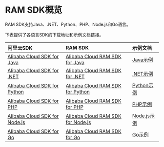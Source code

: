 # RAM SDK概览

RAM SDK支持Java、.NET、Python、PHP、Node.js和Go语言。

下表提供了各语言SDK的下载地址和示例文档链接。

|阿里云SDK|RAM SDK|示例文档|
|:-----|:------|:---|
|[Alibaba Cloud SDK for Java](https://mvnrepository.com/artifact/com.aliyun/aliyun-java-sdk-core)|[Alibaba Cloud RAM SDK for Java](https://mvnrepository.com/artifact/com.aliyun/aliyun-java-sdk-ram)|[Java示例](/intl.zh-CN/SDK参考/SDK参考（RAM）/Java示例.md)|
|[Alibaba Cloud SDK for .NET](https://github.com/aliyun/aliyun-openapi-net-sdk/tree/master/aliyun-net-sdk-core)|[Alibaba Cloud RAM SDK for .NET](https://github.com/aliyun/aliyun-openapi-net-sdk/tree/master/aliyun-net-sdk-ram)|[.NET示例](/intl.zh-CN/SDK参考/SDK参考（RAM）/.NET示例.md)|
|[Alibaba Cloud SDK for Python](https://pypi.python.org/pypi/aliyun-python-sdk-core)|[Alibaba Cloud RAM SDK for Python](https://pypi.python.org/pypi/aliyun-python-sdk-ram)|[Python示例](/intl.zh-CN/SDK参考/SDK参考（RAM）/Python示例.md)|
|[Alibaba Cloud SDK for PHP](https://github.com/aliyun/openapi-sdk-php)|[Alibaba Cloud RAM SDK for PHP](https://github.com/aliyun/openapi-sdk-php/tree/master/src/Ram)|[PHP示例](/intl.zh-CN/SDK参考/SDK参考（RAM）/PHP示例.md)|
|[Alibaba Cloud SDK for Node.js](https://www.npmjs.com/package/@alicloud/openapi-client)|[Alibaba Cloud RAM SDK for Node.js](https://www.npmjs.com/package/@alicloud/ram-2015-05-01)|[Node.js示例](/intl.zh-CN/SDK参考/SDK参考（RAM）/Node.js示例.md)|
|[Alibaba Cloud SDK for Go](https://github.com/aliyun/alibaba-cloud-sdk-go)|[Alibaba Cloud RAM SDK for Go](https://github.com/aliyun/alibaba-cloud-sdk-go/tree/master/services/ram)|[Go示例](/intl.zh-CN/SDK参考/SDK参考（RAM）/Go示例.md)|

